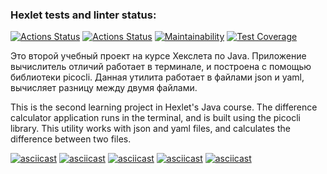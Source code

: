 ### Hexlet tests and linter status:
[![Actions Status](https://github.com/DaniyarMashayev/java-project-71/actions/workflows/hexlet-check.yml/badge.svg)](https://github.com/DaniyarMashayev/java-project-71/actions)
[![Actions Status](https://github.com/DaniyarMashayev/java-project-71/actions/workflows/main.yml/badge.svg)](https://github.com/DaniyarMashayev/java-project-71/actions)
[![Maintainability](https://api.codeclimate.com/v1/badges/b98d07ff9c959859938e/maintainability)](https://codeclimate.com/github/DaniyarMashayev/java-project-71/maintainability)
[![Test Coverage](https://api.codeclimate.com/v1/badges/b98d07ff9c959859938e/test_coverage)](https://codeclimate.com/github/DaniyarMashayev/java-project-71/test_coverage)

Это второй учебный проект на курсе Хекслета по Java. Приложение вычислитель отличий работает в терминале, и построена с помощью библиотеки picocli. Данная утилита работает в файлами json и yaml, вычисляет разницу между двумя файлами.

This is the second learning project in Hexlet's Java course. The difference calculator application runs in the terminal, and is built using the picocli library. This utility works with json and yaml files, and calculates the difference between two files.

[![asciicast]({https://asciinema.org/a/Ds68M4rcCAX4UGnsgadegORKv}.svg)]({https://asciinema.org/a/Ds68M4rcCAX4UGnsgadegORKv}) 
[![asciicast]({https://asciinema.org/a/4FwGgsR0b85VoVcLv0YCfHcBp}.svg)]({https://asciinema.org/a/4FwGgsR0b85VoVcLv0YCfHcBp}) 
[![asciicast]({https://asciinema.org/a/gt3zPBFqPKCQwuw2MLzt5kdBa}.svg)]({https://asciinema.org/a/gt3zPBFqPKCQwuw2MLzt5kdBa}) 
[![asciicast]({https://asciinema.org/a/rlmzDNFtPLc2Fzz5Kl8GWChAx}.svg)]({https://asciinema.org/a/rlmzDNFtPLc2Fzz5Kl8GWChAx}) 
[![asciicast]({https://asciinema.org/a/LZf8xpuEQkNDzsm2vQP87zJdZ}.svg)]({https://asciinema.org/a/Ds68M4rcCAX4UGnsgadegORKv}) 
